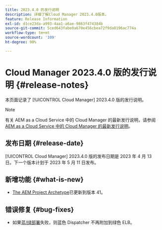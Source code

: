 ```yaml
---
title: 2023.4.0 的发行说明
description: 详细了解Cloud Manager 2023.4.0版本。
feature: Release Information
exl-id: d1ce23da-a993-4aa1-a6ae-9863f474384b
source-git-commit: 5ced643fabe0a670e456cbea72f9da8196ac774a
workflow-type: tm+mt
source-wordcount: '109'
ht-degree: 90%

---
```


# Cloud Manager 2023.4.0 版的发行说明 {#release-notes}

本页面记录了 [!UICONTROL Cloud Manager] 2023.4.0 版的发行说明。

>[!NOTE]
>
>有关 AEM as a Cloud Service 中的 Cloud Manager 的最新发行说明，请参阅 [AEM as a Cloud Service 中的 Cloud Manager 的最新发行说明](https://experienceleague.adobe.com/zh-hans/docs/experience-manager-cloud-service/content/release-notes/cloud-manager/current)。

## 发布日期 {#release-date}

[!UICONTROL Cloud Manager] 2023.4.0 版的发布日期是 2023 年 4 月 13 日。下一个版本计划于 2023 年 5 月 11 日发布。

## 新增功能 {#what-is-new}

* [The AEM Project Archetype](https://experienceleague.adobe.com/zh-hans/docs/experience-manager-core-components/using/developing/archetype/overview)已更新到版本 41。

## 错误修复 {#bug-fixes}

* 如果[蓝/绿部署](/help/introduction.md#blue-green)失败，则蓝色 Dispatcher 不再附加到绿色 ELB。
